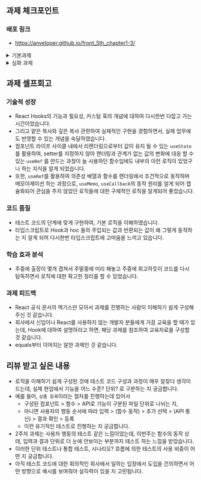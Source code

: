 ## 과제 체크포인트

### 배포 링크
- https://anveloper.github.io/front_5th_chapter1-3/

<details><summary>기본과제</summary>

- [x] shallowEquals 구현 완료
- [x] deepEquals 구현 완료
- [x] useRef 구현 완료
- [x] useMemo 구현 완료
- [x] useDeepMemo 구현 완료
- [x] useCallback 구현 완료
- [x] memo 구현 완료
- [x] deepMemo 구현 완료
</details>

<details><summary>심화 과제</summary>

- [x] 기본과제에서 작성한 hook을 이용하여 렌더링 최적화를 진행하였다.
- [x] Context 코드를 개선하여 렌더링을 최소화하였다.
</details>

## 과제 셀프회고

### 기술적 성장
- React Hooks의 기능과 필요성, 커스텀 훅의 개념에 대하여 다시한번 다잡고 가는 시간이었습니다.
- 그리고 얕은 복사와 깊은 복사 관련하여 실체적인 구현을 경험하면서, 실제 업무에도 반영할 수 있는 개념을 숙달하였습니다.
- 컴포넌트 라이프 사이클 내에서 리랜더링으로부터 값이 유지 될 수 있는 `useState`를 활용하여,  setter를 지정하지 않아 랜더링과 관계가 없는 값의 변화에 대응 할 수 있는 `useRef` 를 만드는 과정이 늘 사용하던 함수임에도 내부의 이런 로직이 있었구나 하는 지식을 알게 되었습니다.
- 또한, `useRef`를 활용하여 의존성 배열과 함수를 랜더링에서 조건적으로 동작하며 메모이제이션 하는 과정으로, `useMemo`, `useCallback`의 동작 원리를 알게 되어  캡슐화되어 관심을 주지 않았던 로직들에 대한 구체적인 로직을 알게되어 좋았습니다.

### 코드 품질
- 테스트 코드의 단계에 맞게 구현하여, 기본 로직을 이해하였습니다.
- 타입스크립트로 Hook과 hoc 들의 주입되는 값과 반환되는 값이 왜 그렇게 동작하는 지 알게 되어 다시한번 타입스크립트에 고마움을 느끼고 있습니다.

### 학습 효과 분석
- 주중에 출장이 몇개 겹쳐서 주말중에 미리 해놓고 주중에 회고하듯이 코드를 다시 탐독하면서 로직에 대한 확고한 정리를 할 수 있었습니다.

### 과제 피드백
- React 공식 문서의 액기스만 모아서 과제를 진행하는 사람이 이해하기 쉽게 구성해주신 것 같습니다.
- 회사에서 신입이나 React를 사용하지 않는 개발자 분들에게 가끔 교육을 할 때가 있는데, Hook에 대하여 설명하라고 하면, 해당 과제를 참조하여 교육자료를 구성할 것 같습니다.
- equals부터 이어지는 알찬 과제인 것 같습니다.

## 리뷰 받고 싶은 내용
- 로직을 이해하기 쉽게 구성된 것에 테스트 코드 구성과 과정이 매우 알찾다 생각이 드는데, 실제 현업에서 기능을 어느 수준? 단위? 로 구분하는 지 궁금합니다. 
- 예를 들어, `상품 등록`이라는 절차를 진행하는데 있어서 
  - 구성된 컴포넌트 > 함수 > API로 기능이 구분된 파일 단위로 나뉘는 지, 
  - 아니면 사용자의 행동 순서에 따라 입력 > (함수 동작) > 추가 선택 > (API 통신) > 결과 확인 > 등록 
  - 이런 유기적인 테스트로 진행하는 지 궁금합니다.
- 2주차 과제는 사용자 행동의 테스트 같은 느낌이었는데, 이번주는 함수의 동작 상태, 입력과 결과 단위로 더 눈에 안보이는 부분까지 테스트 하는 느낌을 받았습니다. 
- 이러한 단위 테스트나 통합 테스트, 시나리오? 흐름에 의한 테스트의 사용 비중이 어떤 지 궁금합니다.
- 아직 테스트 코드에 대한 회의적인 회사에서 일하는 입장에서 도입을 건의하면서 어떤 방향으로 예시를 보여줘야 설득력이 있을 지 고민됩니다.
